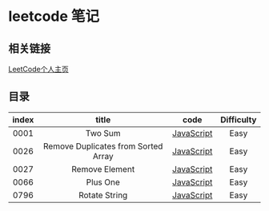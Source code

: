 # leetcode 笔记

## 相关链接

[LeetCode个人主页](https://leetcode-cn.com/u/yin-yue-s3/)

## 目录

| index |       title            | code           | Difficulty   |
| :--:  | :-------------------:  | :---:          |:--:         |
| 0001 | Two Sum | [JavaScript](./src/0001.two-sum/0001.two-sum.js.md) |Easy  |
| 0026 | Remove Duplicates from Sorted Array | [JavaScript](./src/0026.remove-duplicates-from-sorted-array/0026.remove-duplicates-from-sorted-array.js.md) |Easy  |
| 0027 | Remove Element | [JavaScript](./src/0027.remove-element/0027.remove-element.js.md) |Easy  |
| 0066 | Plus One | [JavaScript](./src/0066.plus-one/0066.plus-one.js.md) |Easy  |
| 0796 | Rotate String | [JavaScript](./src/0796.reaching-points/0796.reaching-points.js.md) |Easy  |
